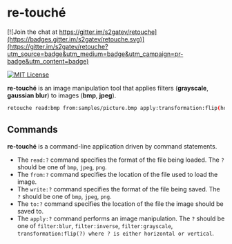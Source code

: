 # re-touché

[![Join the chat at https://gitter.im/s2gatev/retouche](https://badges.gitter.im/s2gatev/retouche.svg)](https://gitter.im/s2gatev/retouche?utm_source=badge&utm_medium=badge&utm_campaign=pr-badge&utm_content=badge)

[![MIT License](http://img.shields.io/badge/License-MIT-blue.svg)](LICENSE)

**re-touché** is an image manipulation tool that applies filters (**grayscale**, **gaussian blur**) to images (**bmp**, **jpeg**).

```bash
retouche read:bmp from:samples/picture.bmp apply:transformation:flip(horizontal) apply:filter:grayscale write:bmp to:samples/grayscaled.bmp
```

## Commands

**re-touché** is a command-line application driven by command statements.

* The `read:?` command specifies the format of the file being loaded. The `?` should be one of `bmp`, `jpeg`, `png`.
* The `from:?` command specifies the location of the file used to load the image.
* The `write:?` command specifies the format of the file being saved. The `?` should be one of `bmp`, `jpeg`, `png`.
* The `to:?` command specifies the location of the file the image should be saved to.
* The `apply:?` command performs an image manipulation. The `?` should be one of `filter:blur`, `filter:inverse`, `filter:grayscale`, `transformation:flip(?) where ? is either horizontal or vertical`.
